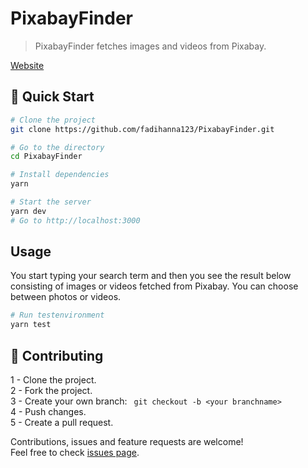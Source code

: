 # PixabayFinder

> PixabayFinder fetches images and videos from Pixabay.

[Website](https://pixabayfinderx.netlify.app/)

## 🚀 Quick Start

```sh
# Clone the project
git clone https://github.com/fadihanna123/PixabayFinder.git
```

```sh
# Go to the directory
cd PixabayFinder
```

```sh
# Install dependencies
yarn
```

```sh
# Start the server
yarn dev
# Go to http://localhost:3000
```

## Usage

You start typing your search term and then you see the result below consisting of images or videos fetched from Pixabay. You can choose between photos or videos.

```sh
# Run testenvironment
yarn test
```

## 🤝 Contributing

1 - Clone the project. <br />
2 - Fork the project. <br />
3 - Create your own branch: ```
git checkout -b <your branchname>``` <br />
4 - Push changes. <br />
5 - Create a pull request. <br />

Contributions, issues and feature requests are welcome!<br />Feel free to check [issues page](https://github.com/fadihanna123/PixabayFinder/issues).

